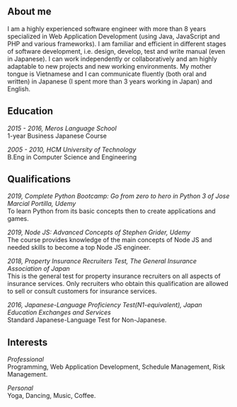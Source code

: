 ## About me
I am a highly experienced software engineer with more than 8 years specialized in Web Application Development (using Java, JavaScript and PHP and various frameworks). I am familiar and efficient in different stages of software development, i.e. design, develop, test and write manual (even in Japanese). I can work independently or collaboratively and am highly adaptable to new projects and new working environments. My mother tongue is Vietnamese and I can communicate fluently (both oral and written) in Japanese (I spent more than 3 years working in Japan) and English.

## Education
_2015 - 2016, Meros Language School_  
1-year Business Japanese Course

_2005 - 2010, HCM University of Technology_  
B.Eng in Computer Science and Engineering

## Qualifications
_2019, Complete Python Bootcamp: Go from zero to hero in Python 3 of Jose Marcial Portilla, Udemy_  
To learn Python from its basic concepts then to create applications and games.

_2019, Node JS: Advanced Concepts of Stephen Grider, Udemy_  
The course provides knowledge of the main concepts of Node JS and needed skills to become a top Node JS engineer.

_2018, Property Insurance Recruiters Test, The General Insurance Association of Japan_  
This is the general test for property insurance recruiters on all aspects of insurance services. Only recruiters who obtain this qualification are allowed to sell or consult customers for insurance services.

_2016, Japanese-Language Proficiency Test(N1-equivalent), Japan Education Exchanges and Services_  
Standard Japanese-Language Test for Non-Japanese.

## Interests
_Professional_  
Programming, Web Application Development, Schedule Management, Risk Management.  

_Personal_  
Yoga, Dancing, Music, Coffee.